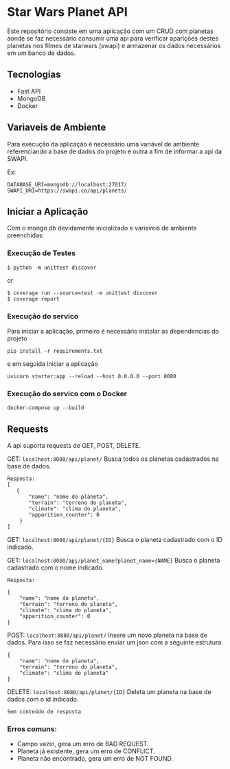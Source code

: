 # Star Wars Planet API

Este repositório consiste em uma aplicação com um CRUD com planetas aonde se faz necessário consumir uma api para 
verificar aparições destes planetas nos filmes de starwars (swapi) e armazenar os dados necessários em um banco de 
dados.

## Tecnologias

- Fast API
- MongoDB
- Docker

## Variaveis de Ambiente

Para execução da aplicação é necessário uma variável de ambiente referenciando a base de dados do projeto e outra a fim 
de informar a api da SWAPI.

Ex:

    DATABASE_URI=mongodb://localhost:27017/
    SWAPI_URI=https://swapi.co/api/planets/

## Iniciar a Aplicação

Com o mongo db devidamente inicializado e variaveis de ambiente preenchidas:

### Execução de Testes

    $ python -m unittest discover
    
or 

    $ coverage run --source=test -m unittest discover
    $ coverage report

### Execução do servico

Para iniciar a aplicação, primeiro é necessário instalar as dependencias do projeto
    
    pip install -r requirements.txt
    
e em seguida iniciar a aplicação

    uvicorn starter:app --reload --host 0.0.0.0 --port 8080
    
### Execução do servico com o Docker
    
    docker-compose up --build
    
## Requests
A api suporta requests de GET, POST, DELETE.

GET: `localhost:8080/api/planet/` Busca todos os planetas cadastrados na base de dados.

    Resposta:
    [
       {
           "name": "nome do planeta",
           "terrain": "terreno do planeta",
           "climate": "clima do planeta",
           "apparition_counter": 0
        }
    ]

GET: `localhost:8080/api/planet/{ID}` Busca o planeta cadastrado com o ID indicado.

GET: `localhost:8080/api/planet_name?planet_name={NAME}` Busca o planeta cadastrado com o nome indicado.

    Resposta:
    
    {
        "name": "nome do planeta",
        "terrain": "terreno do planeta",
        "climate": "clima do planeta",
        "apparition_counter": 0
    }


POST: `localhost:8080/api/planet/` Insere um novo planeta na base de dados. Para isso se faz necessário enviar um json com a seguinte estrutura:


    {
        "name": "nome do planeta",
        "terrain": "terreno do planeta",
        "climate": "clima do planeta"
    }


DELETE: `localhost:8080/api/planet/{ID}` Deleta um planeta na base de dados com o id indicado.
    
    Sem conteúdo de resposta

### Erros comuns:

* Campo vazio, gera um erro de BAD REQUEST.
* Planeta já existente, gera um erro de CONFLICT.
* Planeta não encontrado, gera um erro de NOT FOUND.
